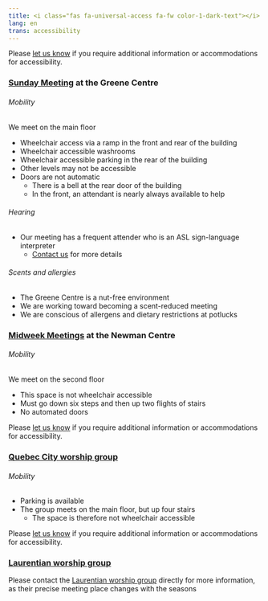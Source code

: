 ```yaml
---
title: <i class="fas fa-universal-access fa-fw color-1-dark-text"></i> Accessibility Info
lang: en
trans: accessibility
---
```

Please [let us know](/contact) if you require additional information or accommodations for accessibility.

### [Sunday Meeting](/directions) at the Greene Centre
###### Mobility
We meet on the main floor
* Wheelchair access via a ramp in the front and rear of the building
* Wheelchair accessible washrooms
* Wheelchair accessible parking in the rear of the building
* Other levels may not be accessible
* Doors are not automatic
  * There is a bell at the rear door of the building 
  * In the front, an attendant is nearly always available to help

###### Hearing
* Our meeting has a frequent attender who is an ASL sign-language interpreter
  * [Contact us](/contact) for more details

###### Scents and allergies
* The Greene Centre is a nut-free environment
* We are working toward becoming a scent-reduced meeting
* We are conscious of allergens and dietary restrictions at potlucks

### [Midweek Meetings](/midweek) at the Newman Centre
###### Mobility
We meet on the second floor
* This space is not wheelchair accessible
* Must go down six steps and then up two flights of stairs
* No automated doors

Please [let us know](/contact) if you require additional information or accommodations for accessibility.
### [Quebec City worship group](/qc)
###### Mobility
* Parking is available
* The group meets on the main floor, but up four stairs
  * The space is therefore not wheelchair accessible

Please [let us know](/contact) if you require additional information or accommodations for accessibility.
### [Laurentian worship group](/laurentians)
Please contact the [Laurentian worship group](/laurentians) directly for more information, as their precise meeting place changes with the seasons 
